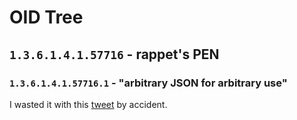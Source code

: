 # OID Tree

## `1.3.6.1.4.1.57716` - rappet's PEN

###  `1.3.6.1.4.1.57716.1` - "arbitrary JSON for arbitrary use"

I wasted it with this [tweet] by accident.

[tweet]: https://twitter.c
